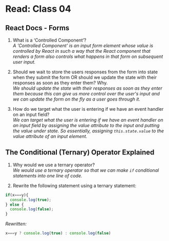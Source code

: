 # Read: Class 04

## React Docs - Forms

1. What is a ‘Controlled Component’?  
  *A 'Controlled Component' is an input form element whose value is controlled by React in such a way that the React component that renders a form also controls what happens in that form on subsequent user input.*  

2. Should we wait to store the users responses from the form into state when they submit the form OR should we update the state with their responses as soon as they enter them? Why.  
  *We should update the state with their responses as soon as they enter them because this can give us more control over the user's input and we can update the form on the fly as a user goes through it.*

3. How do we target what the user is entering if we have an event handler on an input field?  
  *We can target what the user is entering if we have an event handler on an input field by assigning the value attribute to the input and putting the value under state. So essentially, assigning `this.state.value` to the value attribute of an input element.*

## The Conditional (Ternary) Operator Explained

1. Why would we use a ternary operator?  
  *We would use a ternary operator so that we can make `if` conditional statements into one line of code.*

2. Rewrite the following statement using a ternary statement:

```javascript
if(x===y){
  console.log(true);
} else {
  console.log(false);
}
```

*Rewritten:*

```javascript
x===y ? console.log(true) : console.log(false)
```
